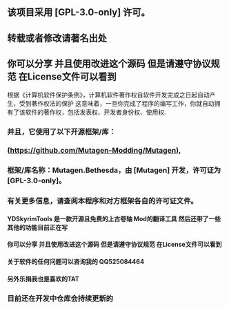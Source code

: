 ## 该项目采用 [GPL-3.0-only] 许可。
## 转载或者修改请著名出处 
## 你可以分享 并且使用改进这个源码 但是请遵守协议规范 在License文件可以看到

根据《计算机软件保护条例》，计算机软件著作权自软件开发完成之日起自动产生，受到著作权法的保护‌
这意味着，一旦你完成了程序的编写工作，你就自动拥有了该软件的著作权，包括发表权、开发者身份权、使用权.

### 并且，它使用了以下开源框架/库：
### (https://github.com/Mutagen-Modding/Mutagen),
### 框架/库名称：Mutagen.Bethesda，由 [Mutagen] 开发，许可证为 [GPL-3.0-only]。
### 有关更多信息，请查阅本程序和对方框架各自的许可证文件。

#### YDSkyrimTools 是一款开源且免费的上古卷轴 Mod的翻译工具 然后还带了一些其他的功能目前正在写
#### 你可以分享 并且使用改进这个源码 但是请遵守协议规范 在License文件可以看到
#### 关于软件的任何问题可以咨询我的 QQ525084464

#### 另外乐捐我也是喜欢的TAT

### 目前还在开发中仓库会持续更新的

